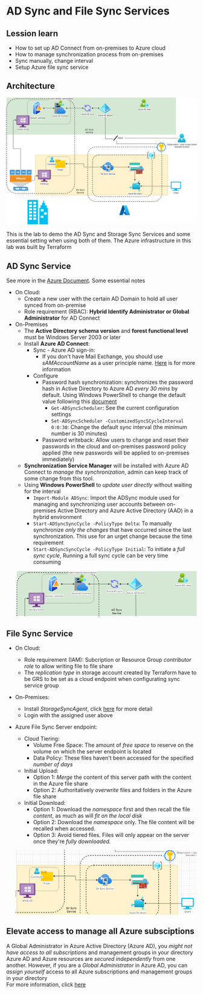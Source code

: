 # AD Sync and File Sync Services
## Lession learn
- How to set up AD Connect from on-premises to Azure cloud
- How to manage synchronization process from on-premises
- Sync manually, change interval
- Setup Azure file sync service

## Architecture 
<p align="center">
  <img src="./Architecture/Architecture.png" alt="Image Description">
</p>
This is the lab to demo the AD Sync and Storage Sync Services and some essential setting when using both of them. The Azure infrastructure in this lab was built by Terraform 

## AD Sync Service
See more in the [Azure Document](https://learn.microsoft.com/en-us/azure/active-directory/hybrid/connect/how-to-connect-install-roadmap). Some essential notes
- On Cloud:
  - Create a new user with the certain AD Domain to hold all user synced from on-premise
  - Role requirement (RBAC): **Hybrid Identify Administrator or Global Administrator** for AD Connect
- On-Premises
  - The **Active Directory schema version** and **forest functional level** must be Windows Server 2003 or later
  - Install **Azure AD Connect**:
    - Sync - Azure AD sign-in:
      - If you don't have Mail Exchange, you should use *sAMAccountName* as a user principle name. [Here](https://learn.microsoft.com/en-us/azure/active-directory/hybrid/connect/plan-connect-userprincipalname) is for more information
    - Configure
      - Password hash synchronization: synchronizes the password hash in Active Directory to Azure AD *every 30 mins* by default. Using Windows PowerShell to change the default value following this [document](https://learn.microsoft.com/en-us/azure/active-directory/hybrid/connect/how-to-connect-sync-feature-scheduler)
        - <code>Get-ADSyncScheduler</code>: See the current configuration settings
        - <code>Set-ADSyncScheduler -CustomizedSyncSCycleInterval 0:0:30</code>: Change the default sync interval (the minimum number is 30 minutes)
      - Password writeback: Allow users to change and reset their passwords in the cloud and on-premises password policy applied (the new passwords will be applied to on-premises immediately)
  - **Synchronization Service Manager** will be installed with Azure AD Connect to *manage the synchronization*, admin can keep track of some change from this tool.
  - Using **Windows PowerShell** to *update user directly* without waiting for the interval
    - <code>Import-Module ADSync</code>: Import the ADSync module used for managing and synchronizing user accounts between on-premises Active Directory and Azure Active Directory (AAD) in a hybrid environment
    - <code>Start-ADSyncSyncCycle -PolicyType Delta</code>: To manually synchronize *only the changes* that have occurred since the last synchronization. This use for an urget change because the time requirement
    - <code>Start-ADSyncSyncCycle -PolicyType Initial</code>: To initiate a *full sync cycle*, Running a full sync cycle can be very time consuming
  <p align="center">
    <img src="Architecture\AD Sync.PNG" alt="Image Description">
  </p>

## File Sync Service
- On Cloud:
  - Role requirement (IAM): Subcription or Resource Group *contributor role* to allow writing file to file share
  - The *replication type* in storage account created by Terraform have to be GRS to be set as a cloud endpoint when configurating sync service group
- On-Premises:
  - Install *StorageSyncAgent*, click [here](https://learn.microsoft.com/en-us/azure/storage/file-sync/file-sync-server-registration) for more detail
  - Login with the assigned user above
- Azure File Sync Server endpoint:
  - Cloud Tiering:
    - Volume Free Space: The amount of *free space* to reserve on the volume on which the server endpoint is located
    - Data Policy: These files haven't been accessed for the specified *number of days*
  - Initial Upload:
    - Option 1: *Merge* the content of this server path with the content in the Azure file share
    - Option 2: Authoritatively *overwrite* files and folders in the Azure file share
  - Initial Download:
    - Option 1: Download the *namespace* first and then recall the file *content*, as much as will *fit on the local disk*
    - Option 2: Download the *namespace* only. The file content will be recalled when accessed.
    - Option 3: Avoid tiered files. Files will only appear on the server once they're *fully downloaded*.

  <p align="center">
      <img src="Architecture\File Sync.PNG" alt="Image Description">
  </p>

## Elevate access to manage all Azure subsciptions
A Global Administrator in Azure Active Directory (Azure AD), you *might not have access to all subscriptions* and management groups in your directory\
Azure AD and Azure resources are *secured independently* from one another. However, if you are a *Global Administrator* in Azure AD, you can *assign yourself* access to all Azure subscriptions and management groups in your directory\
For more information, click [here](https://learn.microsoft.com/en-us/azure/role-based-access-control/elevate-access-global-admin)